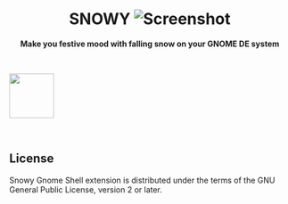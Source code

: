 <h1 align="center">
  SNOWY
  <img src="https://extensions.gnome.org/extension-data/screenshots/screenshot_3921.png" alt="Screenshot">
</h1>

<p align="center"><strong>Make you festive mood with falling snow on your GNOME DE system</strong></p>

<br>

[<img src="https://micheleg.github.io/dash-to-dock/media/get-it-on-ego.png" height="80">](https://extensions.gnome.org/extension/3921/snowy/)

<br>

## License
Snowy Gnome Shell extension is distributed under the terms of the GNU General Public License,
version 2 or later.

